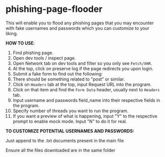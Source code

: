 # phishing-page-flooder
This will enable you to flood any phishing pages that you may encounter with fake usernames and passwords which you can customize to your liking.  

**HOW TO USE**:
  1. Find phishing page.
  2. Open dev tools / inspect page.
  3. Open Network tab on dev tools and filter so you only see `Fetch/XHR`.
  4. At the top, click on preserve log if the page redirects you upon login.
  5. Submit a fake form to find out the following:
  6. There should be something related to "post" or similar.
  7. Click on `Headers` tab at the top, input Request URL into the program. 
  8. Click on that item and find the `Form Data` header, usually next to `Headers` tab.
  9. Input username and passwords field_name into their respective fields in the program.
  10. Specify number of threads you want to run the program.
  11. If you want a preview of what is happening, input "Y" to the respective prompt to enable mock mode. Input "N" to do it for real.
  
 
 **TO CUSTOMIZE POTENTIAL USERNAMES AND PASSWORDS:**

 Just append to the .txt documents present in the main file
 
 
 
 Ensure all the files downloaded are in the same folder
